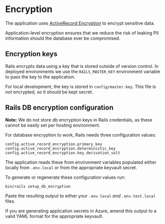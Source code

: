 # Encryption

The application uses [ActiveRecord Encryption](https://guides.rubyonrails.org/active_record_encryption.html) to encrypt sensitive data.

Application-level encryption ensures that we reduce the risk of leaking PII information should
the database ever be compromised.

## Encryption keys

Rails encrypts data using a key that is stored outside of version control. In deployed environments
we use the `RAILS_MASTER_KEY` environment variable to pass the key to the application.

For local development, the key is stored in `config/master.key`. This file is not encrypted, so it
should be kept secret.

## Rails DB encryption configuration

**Note:** We do not store db encryption keys in Rails credentials, as these cannot be easily set per hosting environment.

For database encryption to work, Rails needs three configuration values:

```
config.active_record_encryption.primary_key
config.active_record_encryption.deterministic_key
config.active_record_encryption.key_derivation_salt
```

The application reads these from environment variables populated either locally from `.env.local` or from the appropriate keyvault secret.

To generate or regenerate these configuration values run:

`bin/rails setup_db_encryption`

Paste the resulting output to either your `.env.local` _and_ `.env.test.local` files.

If you are generating application secrets in Azure, amend this output to a valid YAML format for the appropriate keyvault.

